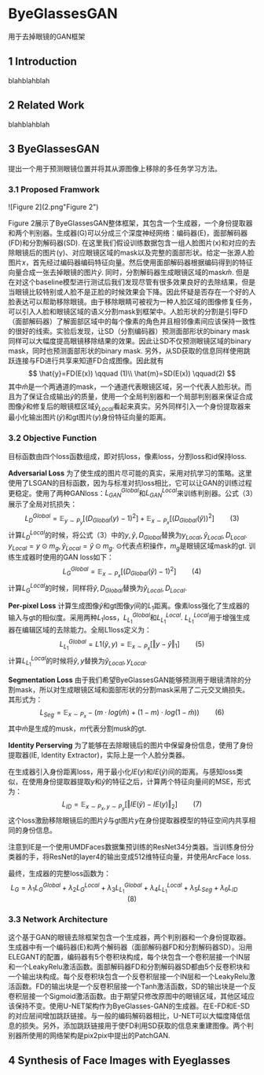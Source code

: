 # ByeGlassesGAN

用于去掉眼镜的GAN框架



## 1 Introduction

blahblahblah



## 2 Related Work

blahblahblah



## 3 ByeGlassesGAN

提出一个用于预测眼镜位置并将其从源图像上移除的多任务学习方法。

### 3.1 Proposed Framwork

![Figure 2](2.png"Figure 2")

Figure 2展示了ByeGlassesGAN整体框架，其包含一个生成器，一个身份提取器和两个判别器。生成器(G)可以分成三个深度神经网络：编码器(E)，面部解码器(FD)和分割解码器(SD). 在这里我们假设训练数据包含一组人脸图片(x)和对应的去除眼镜后的图片(y)、对应眼镜区域的mask以及完整的面部形状。给定一张源人脸图片$x$，首先经过编码器编码特征向量。然后使用面部解码器根据编码得到的特征向量合成一张去掉眼镜的图片$\hat{y}$. 同时，分割解码器生成眼镜区域的mask$\hat{m}$. 但是在对这个baseline模型进行测试后我们发现尽管有很多效果良好的去除结果，但是当眼镜比较特别或人脸不是正脸的时候效果会下降。因此怀疑是否存在一个好的人脸表达可以帮助移除眼镜。由于移除眼睛可被视为一种人脸区域的图像修复任务，可以引入人脸和眼镜区域的语义分割mask到框架中。人脸形状的分割是引导FD（面部解码器）了解面部区域中的每个像素的角色并且相邻像素间应该保持一致性的很好的线索。实验后发现，让SD（分割编码器）预测面部形状的binary mask同样可以大幅度提高眼镜移除结果的效果。因此让SD不仅预测眼镜区域的binary mask，同时也预测面部形状的binary mask. 另外，从SD获取的信息同样使用跳跃连接与FD进行共享来知道FD合成图像。因此就有
$$
\hat{y}=FD(E(x)) \qquad (1)\\
\hat{m}=SD(E(x)) \qquad(2)
$$
其中$\hat{m}$是一个两通道的mask，一个通道代表眼镜区域，另一个代表人脸形状。而且为了保证合成输出$\hat{y}$的质量，使用一个全局判别器和一个局部判别器来保证合成图像$\hat{y}$和修复后的眼镜框区域$\hat{y}_{Local}$看起来真实。另外同样引入一个身份提取器来最小化输出图片($\hat{y}$)和gt图片($y$)身份特征向量的距离。

### 3.2 Objective Function

目标函数由四个loss函数组成，即对抗loss，像素loss，分割loss和id保持loss. 

**Adversarial Loss** 为了使生成的图片尽可能的真实，采用对抗学习的策略。这里使用了LSGAN的目标函数，因为与标准对抗loss相比，它可以让GAN的训练过程更稳定。使用了两种GANloss：$L_{GAN}^{Global}$和$L_{GAN}^{Local}$来训练判别器。公式（3）展示了全局对抗损失：
$$
L_{D}^{Global}=\mathbb{E}_{y\sim P_y}[(D_{Global}(y)-1)^2]+\mathbb{E}_{x\sim P_x}[(D_{Global}(\hat{y}))^2] \qquad (3)
$$
计算$L_{D}^{Local}$的时候，将公式（3）中的$y,\hat{y},D_{Global}$替换为$y_{Local},\hat{y}_{Local},D_{Local}$. $y_{Local}=y\odot m_g,\hat{y}_{Local}=\hat{y}\odot m_g$. $\odot$代表点积操作，$m_g$是眼镜区域mask的gt. 训练生成器时使用的GAN loss如下：
$$
L_G^{Global}=\mathbb{E}_{x\sim P_x}[(D_{Global}(\hat{y})-1)^2] \qquad(4)
$$
计算$L_G^{Local}$的时候，同样将$\hat{y},D_{Global}$替换为$\hat{y}_{Local},D_{Local}$.

**Per-pixel Loss** 计算生成图像$\hat{y}$和gt图像$y$间的$L_1$距离。像素loss强化了生成器的输入与gt的相似度。采用两种$L_1$loss，$L_{L_1}^{Global}$和$L_{L_1}^{Local}$. $L_{L_1}^{Local}$用于增强生成器在编辑区域的去除能力。全局L1loss定义为：
$$
L_{L_1}^{Global} = L1(\hat{y},y)=\mathbb{E}_{x\sim P_x}[\Vert y- \hat{y}\Vert_1] \qquad (5)
$$
计算$L_{L_1}^{Local}$的时候将$\hat{y},y$替换为$\hat{y}_{Local},y_{Local}$.

**Segmentation Loss** 由于我们希望ByeGlassesGAN能够预测用于眼镜清除的分割mask，所以对生成眼镜区域和面部形状的分割mask采用了二元交叉熵损失。其形式为：
$$
L_{Seg}=\mathbb{E}_{x\sim P_x}-(m\cdot log(\hat{m})+(1-m)\cdot log(1-\hat{m})) \qquad (6)
$$
其中$\hat{m}$是生成的musk，$m$代表分割musk的gt.

**Identity Perserving** 为了能够在去除眼镜后的图片中保留身份信息，使用了身份提取器(IE, Identity Extractor)，实际上是一个人脸分类器。

在生成器引入身份距离loss，用于最小化$IE(y)$和$IE(\hat{y})$间的距离。与感知loss类似，在使用身份提取器提取$y$和$\hat{y}$的特征之后，计算两个特征向量间的MSE，形式为：
$$
L_{ID}=\mathbb{E}_{x\sim P_x,y\sim P_y}[\Vert IE(\hat{y})-IE(y)\Vert _2] \qquad (7)
$$
这个loss激励移除眼镜后的图片$\hat{y}$与gt图片$y$在身份提取器模型的特征空间内共享相同的身份信息。

注意到IE是一个使用UMDFaces数据集预训练的ResNet34分类器。当训练身份分类器的手，将ResNet的layer4的输出变成512维特征向量，并使用ArcFace loss.

最终，生成器的完整loss函数为：
$$
L_G=\lambda _1L_{G}^{Global}+\lambda_2L_G^{Local}+\lambda_3L_{L_1}^{Global}+\lambda_4L_{L_1}^{Local}+\lambda_5L_{Seg}+\lambda_6L_{ID} \qquad(8)
$$

### 3.3 Network Architecture

这个基于GAN的眼镜去除框架包含一个生成器，两个判别器和一个身份提取器。生成器中有一个编码器(E)和两个解码器（面部解码器FD和分割解码器SD）。沿用ELEGANT的配置，编码器有5个卷积块构成，每个块包含一个卷积层接一个IN层和一个LeakyRelu激活函数。面部解码器FD和分割解码器SD都由5个反卷积块和一个输出块构成。每个反卷积块包含一个反卷积层接一个IN层和一个LeakyRelu激活函数。FD的输出块是一个反卷积层接一个Tanh激活函数，SD的输出块是一个反卷积层接一个Sigmoid激活函数。由于期望只修改原图中的眼镜区域，其他区域应该保持不变。使用U-NET架构作为ByeGlasses-GAN的生成器。在E-FD和E-SD的对应层间增加跳跃链接。与一般的编码解码器相比，U-NET可以大幅度降低信息的损失。另外，添加跳跃链接用于使FD利用SD获取的信息来重建图像。两个判别器所使用的网络架构是pix2pix中提出的PatchGAN.



## 4 Synthesis of Face Images with Eyeglasses

